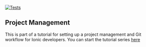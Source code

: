 [![Tests](https://github.com/joshuamorony/pm-tutorial/actions/workflows/main.yml/badge.svg)](https://github.com/joshuamorony/pm-tutorial/actions/workflows/main.yml)

## Project Management

This is part of a tutorial for setting up a project management and Git workflow for Ionic developers. You can start the tutorial series [here](https://eliteionic.com/tutorials/simple-project-management-workflow-for-ionic-developers/)
